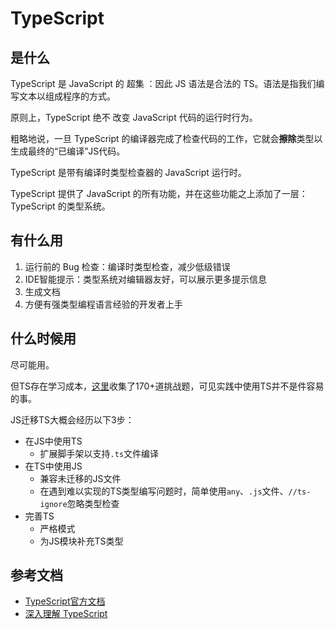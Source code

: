 # TypeScript
## 是什么

TypeScript 是 JavaScript 的 超集 ：因此 JS 语法是合法的 TS。语法是指我们编写文本以组成程序的方式。

原则上，TypeScript 绝不 改变 JavaScript 代码的运行时行为。

粗略地说，一旦 TypeScript 的编译器完成了检查代码的工作，它就会**擦除**类型以生成最终的“已编译”JS代码。

TypeScript 是带有编译时类型检查器的 JavaScript 运行时。

TypeScript 提供了 JavaScript 的所有功能，并在这些功能之上添加了一层： TypeScript 的类型系统。

## 有什么用

1. 运行前的 Bug 检查：编译时类型检查，减少低级错误
2. IDE智能提示：类型系统对编辑器友好，可以展示更多提示信息
3. 生成文档
4. 方便有强类型编程语言经验的开发者上手

## 什么时候用

尽可能用。

但TS存在学习成本，[这里](https://github.com/type-challenges/type-challenges)收集了170+道挑战题，可见实践中使用TS并不是件容易的事。

JS迁移TS大概会经历以下3步：
- 在JS中使用TS
  - 扩展脚手架以支持`.ts`文件编译
- 在TS中使用JS
  - 兼容未迁移的JS文件
  - 在遇到难以实现的TS类型编写问题时，简单使用`any`、`.js`文件、`//ts-ignore`忽略类型检查
- 完善TS
  - 严格模式
  - 为JS模块补充TS类型

## 参考文档
- [TypeScript官方文档](https://www.typescriptlang.org/zh/docs/)
- [深入理解 TypeScript](https://jkchao.github.io/typescript-book-chinese/)